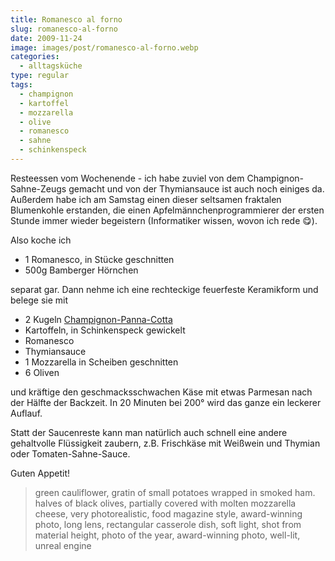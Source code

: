 ```yaml
---
title: Romanesco al forno
slug: romanesco-al-forno
date: 2009-11-24
image: images/post/romanesco-al-forno.webp
categories: 
  - alltagsküche
type: regular
tags: 
  - champignon
  - kartoffel
  - mozzarella
  - olive
  - romanesco
  - sahne
  - schinkenspeck
---
```


Resteessen vom Wochenende - ich habe zuviel von dem Champignon-Sahne-Zeugs gemacht und von der Thymiansauce ist auch noch einiges da. Außerdem habe ich am Samstag einen dieser seltsamen fraktalen Blumenkohle erstanden, die einen Apfelmännchenprogrammierer der ersten Stunde immer wieder begeistern (Informatiker wissen, wovon ich rede 😋).

Also koche ich 

* 1 Romanesco, in Stücke geschnitten 
* 500g Bamberger Hörnchen

separat gar. Dann nehme ich eine rechteckige feuerfeste Keramikform und belege sie mit

* 2 Kugeln [Champignon-Panna-Cotta](../001-11-22/champignon-panna-cotta/) 
* Kartoffeln, in Schinkenspeck gewickelt 
* Romanesco 
* Thymiansauce 
* 1 Mozzarella in Scheiben geschnitten 
* 6 Oliven

und kräftige den geschmacksschwachen Käse mit etwas Parmesan nach der Hälfte der Backzeit. In 20 Minuten bei 200° wird das ganze ein leckerer Auflauf.

Statt der Saucenreste kann man natürlich auch schnell eine andere gehaltvolle Flüssigkeit zaubern, z.B. Frischkäse mit Weißwein und Thymian oder Tomaten-Sahne-Sauce.

Guten Appetit!

> green cauliflower, gratin of small potatoes wrapped in smoked ham. halves of black olives, partially covered with molten mozzarella cheese, very photorealistic, food magazine style, award-winning photo, long lens, rectangular casserole dish, soft light, shot from material height, photo of the year, award-winning photo, well-lit, unreal engine